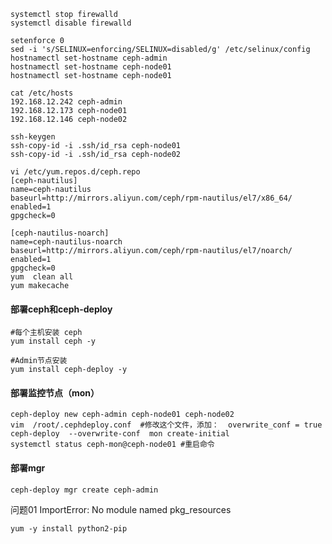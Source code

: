 ```shell
systemctl stop firewalld
systemctl disable firewalld

setenforce 0
sed -i 's/SELINUX=enforcing/SELINUX=disabled/g' /etc/selinux/config
hostnamectl set-hostname ceph-admin
hostnamectl set-hostname ceph-node01
hostnamectl set-hostname ceph-node01

cat /etc/hosts
192.168.12.242 ceph-admin
192.168.12.173 ceph-node01
192.168.12.146 ceph-node02

ssh-keygen
ssh-copy-id -i .ssh/id_rsa ceph-node01
ssh-copy-id -i .ssh/id_rsa ceph-node02

vi /etc/yum.repos.d/ceph.repo
[ceph-nautilus] 
name=ceph-nautilus
baseurl=http://mirrors.aliyun.com/ceph/rpm-nautilus/el7/x86_64/
enabled=1
gpgcheck=0

[ceph-nautilus-noarch]
name=ceph-nautilus-noarch
baseurl=http://mirrors.aliyun.com/ceph/rpm-nautilus/el7/noarch/
enabled=1
gpgcheck=0 
yum  clean all
yum makecache
```

#### 部署ceph和ceph-deploy
```shell
#每个主机安装 ceph
yum install ceph -y

#Admin节点安装
yum install ceph-deploy -y
```

#### 部署监控节点（mon）
```shell
ceph-deploy new ceph-admin ceph-node01 ceph-node02
vim  /root/.cephdeploy.conf  #修改这个文件，添加：  overwrite_conf = true
ceph-deploy  --overwrite-conf  mon create-initial
systemctl status ceph-mon@ceph-node01 #重启命令
```

#### 部署mgr
```shell
ceph-deploy mgr create ceph-admin
```



问题01 ImportError: No module named pkg_resources
```shell
yum -y install python2-pip
```
















































